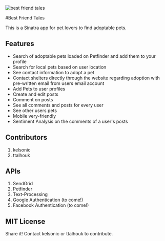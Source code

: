 ![best friend tales]('http://www.georgiaspca.org/sites/default/files/images/Paws-for-Consider-icon-v2.jpg')

#Best Friend Tales

This is a Sinatra app for pet lovers to find adoptable pets.

## Features

- Search of adoptable pets loaded on Petfinder and add them to your profile
- Search for local pets based on user location
- See contact information to adopt a pet
- Contact shelters directly through the website regarding adoption with pre-written email from users email account
- Add Pets to user profiles
- Create and edit posts
- Comment on posts
- See all comments and posts for every user
- See other users pets
- Mobile very-friendly
- Sentiment Analysis on the comments of a user's posts

## Contributors

1. kelsonic
2. ttalhouk

## APIs

1. SendGrid
2. Petfinder
3. Text-Processing
4. Google Authentication (to come!)
5. Facebook Authentication (to come!)

## MIT License

Share it! Contact kelsonic or ttalhouk to contribute.

